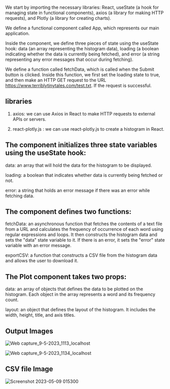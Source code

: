 We start by importing the necessary libraries: React, useState (a hook for managing state in functional components), axios (a library for making HTTP requests), and Plotly (a library for creating charts).

We define a functional component called App, which represents our main application.

Inside the component, we define three pieces of state using the useState hook: data (an array representing the histogram data), loading (a boolean indicating whether the data is currently being fetched), and error (a string representing any error messages that occur during fetching).

We define a function called fetchData, which is called when the Submit button is clicked. Inside this function, we first set the loading state to true, and then make an HTTP GET request to the URL https://www.terriblytinytales.com/test.txt. If the request is successful.


## libraries

1. axios: we can use Axios in React to make HTTP requests to external APIs or servers.

2. react-plotly.js : we can use react-plotly.js to create a histogram in React. 


## The component initializes three state variables using the useState hook:

data: an array that will hold the data for the histogram to be displayed.

loading: a boolean that indicates whether data is currently being fetched or not.

error: a string that holds an error message if there was an error while fetching data.


## The component defines two functions:

fetchData: an asynchronous function that fetches the contents of a text file from a URL and calculates the frequency of occurrence of each word using regular expressions and loops. It then constructs the histogram data and sets the "data" state variable to it. If there is an error, it sets the "error" state variable with an error message.

exportCSV: a function that constructs a CSV file from the histogram data and allows the user to download it.


## The Plot component takes two props:

data: an array of objects that defines the data to be plotted on the histogram. Each object in the array represents a word and its frequency count.

layout: an object that defines the layout of the histogram. It includes the width, height, title, and axis titles.

## Output Images

![Web capture_9-5-2023_1113_localhost](https://user-images.githubusercontent.com/122161959/236926085-ae01027b-6566-4e1c-95b3-a9a06c48925e.jpeg)


![Web capture_9-5-2023_1134_localhost](https://user-images.githubusercontent.com/122161959/236926057-14766aaa-e1bd-4c53-88e6-379e688803bd.jpeg)

## CSV file Image
![Screenshot 2023-05-09 015300](https://user-images.githubusercontent.com/122161959/236926559-2958ac82-3c3a-4df1-ab81-84811f56bb41.png)

